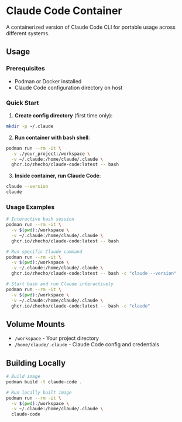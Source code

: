 # Claude Code Container

A containerized version of Claude Code CLI for portable usage across different systems.

## Usage

### Prerequisites
- Podman or Docker installed
- Claude Code configuration directory on host

### Quick Start

1. **Create config directory** (first time only):
```bash
mkdir -p ~/.claude
```

2. **Run container with bash shell**:
```bash
podman run --rm -it \
  -v ./your_project:/workspace \
  -v ~/.claude:/home/claude/.claude \
  ghcr.io/zhecho/claude-code:latest -- bash
```

3. **Inside container, run Claude Code**:
```bash
claude --version
claude
```

### Usage Examples

```bash
# Interactive bash session
podman run --rm -it \
  -v $(pwd):/workspace \
  -v ~/.claude:/home/claude/.claude \
  ghcr.io/zhecho/claude-code:latest -- bash

# Run specific Claude command
podman run --rm -it \
  -v $(pwd):/workspace \
  -v ~/.claude:/home/claude/.claude \
  ghcr.io/zhecho/claude-code:latest -- bash -c "claude --version"

# Start bash and run Claude interactively
podman run --rm -it \
  -v $(pwd):/workspace \
  -v ~/.claude:/home/claude/.claude \
  ghcr.io/zhecho/claude-code:latest -- bash -c "claude"
```

## Volume Mounts

- `/workspace` - Your project directory
- `/home/claude/.claude` - Claude Code config and credentials

## Building Locally

```bash
# Build image
podman build -t claude-code .

# Run locally built image
podman run --rm -it \
  -v $(pwd):/workspace \
  -v ~/.claude:/home/claude/.claude \
  claude-code
```
